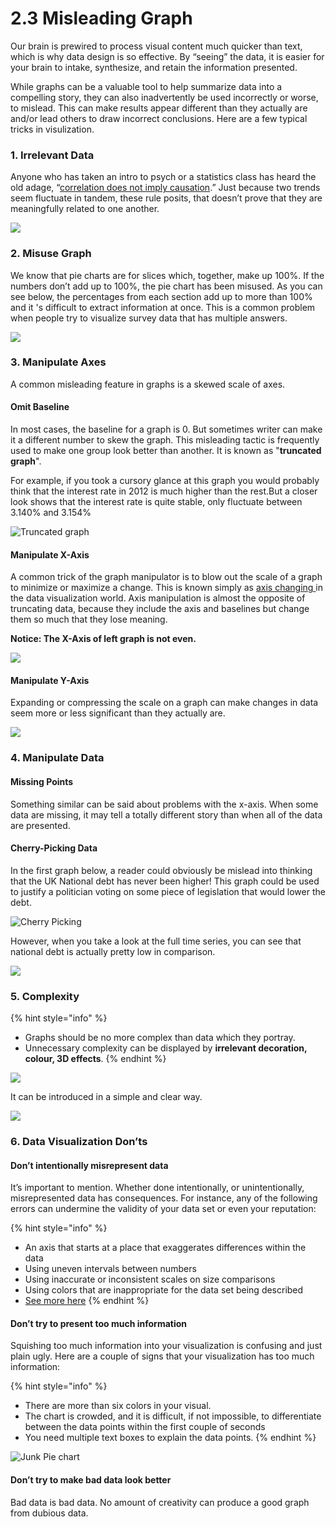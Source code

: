 # 2.3 Misleading Graph

Our brain is prewired to process visual content much quicker than text, which is why data design is so effective. By “seeing” the data, it is easier for your brain to intake, synthesize, and retain the information presented.

While graphs can be a valuable tool to help summarize data into a compelling story, they can also inadvertently be used incorrectly or worse, to mislead. This can make results appear different than they actually are and/or lead others to draw incorrect conclusions.  Here are a few typical tricks in visulization.

### 1. Irrelevant Data

Anyone who has taken an intro to psych or a statistics class has heard the old adage, “[correlation does not imply causation](http://en.wikipedia.org/wiki/Correlation_does_not_imply_causation).” Just because two trends seem fluctuate in tandem, these rule posits, that doesn’t prove that they are meaningfully related to one another. 

![](../.gitbook/assets/a-famous-spurious-correlationstylervigencom.png)

### 2. Misuse Graph

We know that pie charts are for slices which, together, make up 100%. If the numbers don’t add up to 100%, the pie chart has been misused. As you can see below, the percentages from each section add up to more than 100% and it 's difficult to extract information at once. This is a common problem when people try to visualize survey data that has multiple answers.

![](../.gitbook/assets/misleading-graphs-2020-examples-3.jpg)

### 3. Manipulate Axes

A common misleading feature in graphs is a skewed scale of axes.

#### Omit Baseline

In most cases,  the baseline for a graph is 0. But sometimes writer can make it a different number to skew the graph. This misleading tactic is frequently used to make one group look better than another. It is known as "**truncated graph**". 

For example, if you took a cursory glance at this graph you would probably think that the  interest rate  in 2012 is much higher than the rest.But a closer look shows that the interest  rate  is quite stable, only fluctuate  between 3.140%  and 3.154%

![Truncated graph](../.gitbook/assets/misleading1_yaxis.png)

#### Manipulate X-Axis

A common trick of the graph manipulator is to blow out the scale of a graph to minimize or maximize a change. This is known simply as [axis changing ](https://en.wikipedia.org/wiki/Misleading_graph#Axis_changes)in the data visualization world.  Axis manipulation is almost the opposite of truncating data, because they include the axis and baselines but change them so much that they lose meaning.

**Notice: The X-Axis of left graph is not even.** 

![](../.gitbook/assets/screenshot-2020-07-13-at-23.16.18.png)

#### Manipulate Y-Axis

Expanding or compressing  the scale on  a  graph can make changes in  data seem more or less significant than they actually are.

![](../.gitbook/assets/munipulate-y.png)

### 4. Manipulate Data

#### Missing Points

Something similar can be said about problems with the x-axis. When some data are missing,  it may tell a totally different story than when all of the data are presented.

#### Cherry-Picking Data

In the first graph below, a reader could obviously be mislead into thinking that the UK National debt has never been higher! This graph could be used to justify a politician voting on some piece of legislation that would lower the debt.

![Cherry Picking](../.gitbook/assets/misleading-graphs-12.png)

However, when you take a look at the full time series, you can see that national debt is actually pretty low in comparison.

![](../.gitbook/assets/misleading-graphs-13.png)

### 5. Complexity

{% hint style="info" %}
* Graphs should be no more  complex  than data which they portray.
* Unnecessary complexity can be displayed by  **irrelevant decoration, colour, 3D effects**.
{% endhint %}

![](../.gitbook/assets/screenshot-2020-07-13-at-23.08.53.png)

It can  be introduced in a simple and clear way.

![](../.gitbook/assets/age-of-enrollment1.png)

### 6. Data Visualization Don’ts

#### Don’t intentionally misrepresent data

It’s important to mention. Whether done intentionally, or unintentionally, misrepresented data has consequences. For instance, any of the following errors can undermine the validity of your data set or even your reputation:

{% hint style="info" %}
* An axis that starts at a place that exaggerates differences within the data
* Using uneven intervals between numbers
* Using inaccurate or inconsistent scales on size comparisons
* Using colors that are inappropriate for the data set being described
* [See more here](https://app.gitbook.com/@ivywang/s/crash-visulisation/~/drafts/-MC9E1ij1G2mNRhHh6Nt/tricks-in-visualisation/2.3-tricks-in-visualization#3-manipulate-axes)
{% endhint %}

#### Don’t try to present too much information

Squishing too much information into your visualization is confusing and just plain ugly. Here are a couple of signs that your visualization has too much information:

{% hint style="info" %}
* There are more than six colors in your visual.
* The chart is crowded, and it is difficult, if not impossible, to differentiate between the data points within the first couple of seconds
* You need multiple text boxes to explain the data points.
{% endhint %}

![Junk Pie chart](../.gitbook/assets/image2017-8-1-9_47_21.png)

#### Don’t try to make bad data look better

Bad data is bad data. No amount of creativity can produce a good graph from dubious data.

